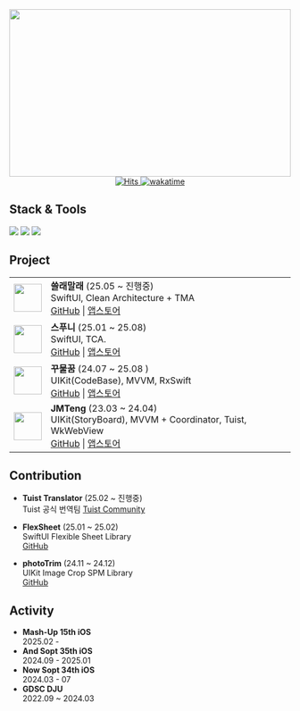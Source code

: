 <!--
**hooni0918/hooni0918** is a ✨ *special* ✨ repository because its `README.md` (this file) appears on your GitHub profile.
- 🔭 I'm currently working on ..
- 🌱 I'm currently learning ...
- 👯 I'm looking to collaborate on ...
- 🤔 I'm looking for help with ...
- 💬 Ask me about ...
- 📫 How to reach me: ...
- 😄 Pronouns: ...
- ⚡ Fun fact: ...
-->
  <img src="https://render.gitanimals.org/farms/hooni0918" width="100%" height="300"/>
<!--<img width="1200" src="https://github.com/hooni0918/hooni0918/assets/109647045/24c2ae92-a64e-4a12-bfda-5bdd3457e4de">
-->
<div align="center">
  <a href="https://hits.sh/github.com/hooni0918/">
    <img src="https://hits.sh/github.com/hooni0918.svg?label=Hello&color=007ec6&style=flat-square" alt="Hits">
  </a>
  <a href="https://wakatime.com/@2d44752f-7ff7-4324-b37f-91b5c35a1c70">
    <img src="https://wakatime.com/badge/user/2d44752f-7ff7-4324-b37f-91b5c35a1c70.svg" alt="wakatime">
  </a>
</div>

## Stack & Tools
<p>
<img src="https://img.shields.io/badge/Swift-F05138?&style=flat-square&logo=Swift&logoColor=white"/>
<img src="https://img.shields.io/badge/SwiftUI-2C68B5?&style=flat-square&logo=Swift&logoColor=white"/>
<img src="https://img.shields.io/badge/Xcode-147EFB?&style=flat-square&logo=Xcode&logoColor=white"/>
<!-- <p style="margin-right: 40;"> 
<img src="https://img.shields.io/badge/Git-F05032?&style=flat-square&logo=Git&logoColor=white"/>
<img src="https://img.shields.io/badge/GitHub-111111?&style=flat-square&logo=GitHub&logoColor=white"/>
<img src="https://img.shields.io/badge/CocoaPods-EE3322?&style=flat-square&logo=CocoaPods&logoColor=white"/> 
<img src="https://img.shields.io/badge/Postman-FF6C37?&style=flat-square&logo=Postman&logoColor=white"/>
<img src="https://img.shields.io/badge/Figma-ef8c7d?&style=flat-square&logo=Figma&logoColor=white"/>
<img src="https://img.shields.io/badge/jira-0052CC?&style=flat-square&logo=jira&logoColor=white"/>
<img src="https://img.shields.io/badge/slack-4A154B?&style=flat-square&logo=slack&logoColor=white"/>
<img src="https://img.shields.io/badge/notion-000000?&style=flat-square&logo=notion&logoColor=white"/>
-->

## **Project**
| | |
|---|---|
| <img src="https://github.com/user-attachments/assets/986b325a-9a41-4f82-8f7b-4d33ad3b9ce2" width="50" height="50"> | **쓸래말래** (25.05 ~ 진행중)<br>SwiftUI, Clean Architecture + TMA <br>[GitHub](https://github.com/mash-up-kr/NoWeekend-iOS)  \| [앱스토어](https://apps.apple.com/kr/app/%EC%93%B8%EB%9E%98%EB%A7%90%EB%9E%98/id6746895814) |
| <img src="https://github.com/user-attachments/assets/51af8ef2-ec8d-439a-9ac9-c6dff70e2eb0" width="50" height="50"> | **스푸니** (25.01 ~ 25.08)<br>SwiftUI, TCA. <br> [GitHub](https://github.com/hooni0918/Spoony) \| [앱스토어](https://apps.apple.com/kr/app/spoony/id6744865582) |
| <img src="https://github.com/user-attachments/assets/0c624c1f-ff00-4ede-88e6-91b6c8a40533" width="50" height="50"> | **꾸물꿈** (24.07 ~ 25.08 )<br>UIKit(CodeBase), MVVM, RxSwift<br>[GitHub](https://github.com/hooni0918/KKUYOS) \| [앱스토어](https://apps.apple.com/kr/app/%EA%BE%B8%EB%AC%BC%EA%BF%88/id6535647152) |
| <img src="https://github.com/hooni0918/hooni0918/assets/109647045/0b10a698-43db-4b9d-b83d-6ea986405ec4" width="50" height="50"> | **JMTeng** (23.03 ~ 24.04)<br>UIKit(StoryBoard), MVVM + Coordinator, Tuist, WkWebView<br>[GitHub](https://github.com/team-JMT/JMT-iOS-repack) \| [앱스토어](https://apps.apple.com/kr/app/jmteng-%EC%9A%B0%EB%A6%AC%EB%A7%8C%EC%9D%98-%EB%A7%9B%EC%A7%91%EB%A6%AC%EC%8A%A4%ED%8A%B8/id6478379579) |
## **Contribution**

- **Tuist Translator** (25.02 ~ 진행중)  
  Tuist 공식 번역팀 
  [Tuist Community](https://tuist.dev/community#translators)
  
- **FlexSheet** (25.01 ~ 25.02)  
  SwiftUI Flexible Sheet Library  
  [GitHub](https://github.com/hooni0918/FlexSheet)

- **photoTrim** (24.11 ~ 24.12)  
  UIKit Image Crop SPM Library  
  [GitHub](https://github.com/hooni0918/photoTrim)

## **Activity**
- **Mash-Up 15th iOS**  
  2025.02 -
- **And Sopt 35th iOS**  
  2024.09 - 2025.01
- **Now Sopt 34th iOS**  
  2024.03 - 07
- **GDSC DJU**  
  2022.09 ~ 2024.03
